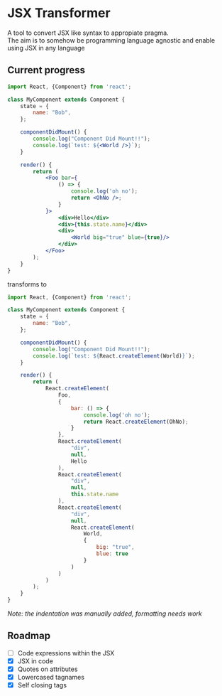 # JSX Transformer

A tool to convert JSX like syntax to appropiate pragma.  
The aim is to somehow be programming language agnostic and enable using JSX in any language

## Current progress
```jsx
import React, {Component} from 'react';

class MyComponent extends Component {
    state = {
        name: "Bob",
    };

    componentDidMount() {
        console.log("Component Did Mount!!");
        console.log(`test: ${<World />}`);
    }

    render() {
        return (
            <Foo bar={
                () => {
                    console.log('oh no');
                    return <OhNo />;
                }
            }>
                <div>Hello</div>
                <div>{this.state.name}</div>
                <div>
                    <World big="true" blue={true}/>
                </div>
            </Foo>
        );
    }
}
```
transforms to
```js
import React, {Component} from 'react';

class MyComponent extends Component {
    state = {
        name: "Bob",
    };

    componentDidMount() {
        console.log("Component Did Mount!!");
        console.log(`test: ${React.createElement(World)}`);
    }

    render() {
        return (
            React.createElement(
                Foo,
                {
                    bar: () => {
                        console.log('oh no');
                        return React.createElement(OhNo);
                    }
                },
                React.createElement(
                    "div",
                    null,
                    Hello
                ),
                React.createElement(
                    "div",
                    null,
                    this.state.name
                ),
                React.createElement(
                    "div",
                    null,
                    React.createElement(
                        World,
                        {
                            big: "true",
                            blue: true
                        }
                    )
                )
            )
        );
    }
}
```

_Note: the indentation was manually added, formatting needs work_

## Roadmap
- [ ] Code expressions within the JSX
- [x] JSX in code
- [x] Quotes on attributes
- [x] Lowercased tagnames
- [x] Self closing tags
